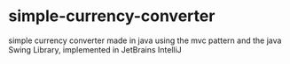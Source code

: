 # simple-currency-converter
simple currency converter made in java using the mvc pattern and the java Swing Library, implemented in JetBrains IntelliJ

